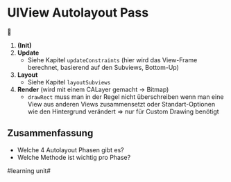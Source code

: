 # UIView Autolayout Pass
🔁
1. **(Init)**
2. **Update**
	- Siehe Kapitel `updateConstraints` (hier wird das View-Frame berechnet, basierend auf den Subviews, Bottom-Up)
3. **Layout**
	- Siehe Kapitel `layoutSubviews`
4. **Render** (wird mit einem CALayer gemacht -\> Bitmap)
	- `drawRect` muss man in der Regel nicht überschreiben wenn man eine View aus anderen Views zusammensetzt oder Standart-Optionen wie den Hintergrund verändert =\> nur für Custom Drawing benötigt


## Zusammenfassung
- Welche 4 Autolayout Phasen gibt es?
- Welche Methode ist wichtig pro Phase?

#learning unit#